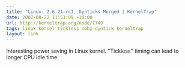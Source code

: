 ```yaml
---
title: "Linux: 2.6.21-rc1, Dynticks Merged | KernelTrap"
date: 2007-08-22 11:53:09 +10:00
url: http://kerneltrap.org/node/7749
tags: linux kernel tickless nohz dyntick kerneltrap
layout: link
---
```

Interesting power saving in Linux kernel.  "Tickless" timing can lead to longer CPU idle time.
